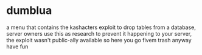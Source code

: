 # dumblua
a menu that contains the kashacters exploit to drop tables from a database, server owners use this as research to prevent it happening to your server, the  exploit wasn't public-ally available so here you go fivem trash anyway have fun
